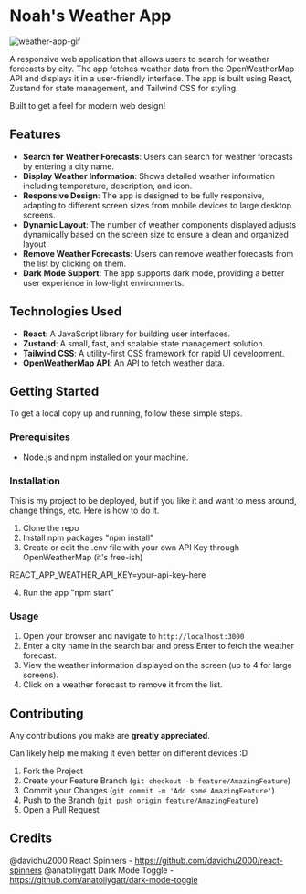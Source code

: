 # Noah's Weather App

![weather-app-gif](https://github.com/user-attachments/assets/52ad7f9c-3bad-4249-beb4-68e964fd04a0)

A responsive web application that allows users to search for weather forecasts by city. The app fetches weather data from the OpenWeatherMap API and displays it in a user-friendly interface. The app is built using React, Zustand for state management, and Tailwind CSS for styling.

Built to get a feel for modern web design!

## Features

- **Search for Weather Forecasts**: Users can search for weather forecasts by entering a city name.
- **Display Weather Information**: Shows detailed weather information including temperature, description, and icon.
- **Responsive Design**: The app is designed to be fully responsive, adapting to different screen sizes from mobile devices to large desktop screens.
- **Dynamic Layout**: The number of weather components displayed adjusts dynamically based on the screen size to ensure a clean and organized layout.
- **Remove Weather Forecasts**: Users can remove weather forecasts from the list by clicking on them.
- **Dark Mode Support**: The app supports dark mode, providing a better user experience in low-light environments.

## Technologies Used

- **React**: A JavaScript library for building user interfaces.
- **Zustand**: A small, fast, and scalable state management solution.
- **Tailwind CSS**: A utility-first CSS framework for rapid UI development.
- **OpenWeatherMap API**: An API to fetch weather data.

## Getting Started

To get a local copy up and running, follow these simple steps.

### Prerequisites

- Node.js and npm installed on your machine.

### Installation

This is my project to be deployed, but if you like it and want to mess around, change things, etc. Here is how to do it.

1. Clone the repo
2. Install npm packages "npm install"
3. Create or edit the .env file with your own API Key through OpenWeatherMap (it's free-ish)

REACT_APP_WEATHER_API_KEY=your-api-key-here

4. Run the app "npm start"

### Usage
1. Open your browser and navigate to `http://localhost:3000`
2. Enter a city name in the search bar and press Enter to fetch the weather forecast.
3. View the weather information displayed on the screen (up to 4 for large screens).
4. Click on a weather forecast to remove it from the list.

## Contributing

Any contributions you make are **greatly appreciated**.

Can likely help me making it even better on different devices :D

1. Fork the Project
2. Create your Feature Branch (`git checkout -b feature/AmazingFeature`)
3. Commit your Changes (`git commit -m 'Add some AmazingFeature'`)
4. Push to the Branch (`git push origin feature/AmazingFeature`)
5. Open a Pull Request

## Credits

@davidhu2000 React Spinners - https://github.com/davidhu2000/react-spinners
@anatoliygatt Dark Mode Toggle - https://github.com/anatoliygatt/dark-mode-toggle